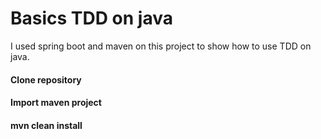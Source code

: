 # Basics TDD on java

I used spring boot and maven on this project to show how to use TDD on java.

#### Clone repository

#### Import maven project

#### mvn clean install
